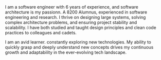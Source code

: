 I am a software engineer with 6 years of experience, and software architecture is my passionn. A 8200 Alumnus, experienced in software engineering and research. I thrive on designing large systems, solving complex architecture problems, and ensuring project stability and scalability. I have both studied and taught design principles and clean code practices to colleagues and cadets.

I am an avid learner. constantly exploring new technologies. My ability to quickly grasp and deeply understand new concepts drives my continuous growth and adaptability in the ever-evolving tech landscape.